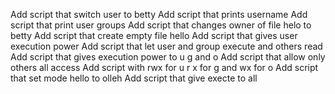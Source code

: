Add script that switch user to betty
Add script that prints username
Add script that print user groups
Add script that changes owner of file helo to betty
Add script that create empty file hello
Add script that gives user execution power
Add script that let user and group execute and others read
Add script that gives execution power to u g and o
Add script that allow only others all access
Add script with rwx for u r x for g and wx for o
Add script that set mode hello to olleh
Add script that give execte to all
